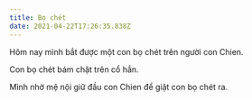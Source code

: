 ```yaml
---
title: Bọ chét
date: 2021-04-22T17:26:35.838Z
---
```


Hôm nay mình bắt được một con bọ chét trên người con Chien.

Con bọ chét bám chặt trên cổ hắn.

Mình nhờ mệ nội giữ đầu con Chien để giật con bọ chét ra.
